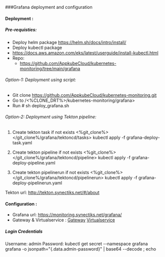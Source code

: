###Grafana deployment and configuration

#### Deployment :

##### Pre-requisties: 
- Deploy helm package https://helm.sh/docs/intro/install/
- Deploy kubectl package
 -  https://docs.aws.amazon.com/eks/latest/userguide/install-kubectl.html
- Repo: 
     - https://github.com/AppkubeCloud/kubernetes-monitoring/tree/main/grafana

###### Option-1: Deployment using script:
-   Git clone https://github.com/AppkubeCloud/kubernetes-monitoring.git
-   Go to /<%CLONE_DRT%>/kubernetes-monitoring/grafana>
-  Run # sh deploy_grafana.sh

###### Option-2: Deployment using Tekton pipeline:
 1. Create tekton task if not exists
 <%git_clone%></git_clone%/grafana/tektoncd/tasks>
 kubectl apply -f grafana-deploy-task.yaml

 1. Create tekton pipeline if not exists
 <%git_clone%></git_clone%/grafana/tektoncd/pipeline>
 kubectl apply -f grafana-deploy-pipeline.yaml
 1. Create tekton pipelinerun if not exists
 <%git_clone%></git_clone%/grafana/tektoncd/pipelinerun>
 kubectl apply -f grafana-deploy-pipelinerun.yaml
 
 Tekton url: http://tekton.synectiks.net/#/about

#### Configuration :
- Grafana url: https://monitoring.synectiks.net/grafana/
- Gateway & Virtualservice :  [Gateway](https://github.com/AppkubeCloud/kubernetes-monitoring/blob/main/prometheus/kubernetes-monitoring-vs.yaml "Gateway")  [Virtualservice](https://github.com/AppkubeCloud/kubernetes-monitoring/blob/main/prometheus/kubernetes-monitoring-vs.yaml "Virtualservice")
##### Login Credentials
Username: admin
Password:
kubectl get secret --namespace grafana grafana -o jsonpath="{.data.admin-password}" | base64 --decode ; echo

